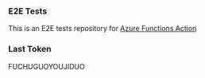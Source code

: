 ### E2E Tests
This is an E2E tests repository for [Azure Functions Action](https://github.com/Azure/functions-action)

### Last Token
FUCHUGUOYOUJIDUO
